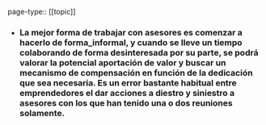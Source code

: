 page-type:: [[topic]]
- ### La mejor forma de trabajar con asesores es comenzar a hacerlo de forma_informal, y cuando se lleve un tiempo colaborando de forma desinteresada por su parte, se podrá valorar la potencial aportación de valor y buscar un mecanismo de compensación en función de la dedicación que sea necesaria. Es un error bastante habitual entre emprendedores el dar acciones a diestro y siniestro a asesores con los que han tenido una o dos reuniones solamente.



